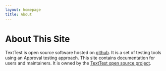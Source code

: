 ```yaml
---
layout: homepage
title: About
---
```


# About This Site

TextTest is open source software hosted on [github](https://github.com/texttest). It is a set of testing tools using an Approval testing approach. This site contains documentation for users and maintainers. It is owned by the [TextTest open source project](https://github.com/texttest).

